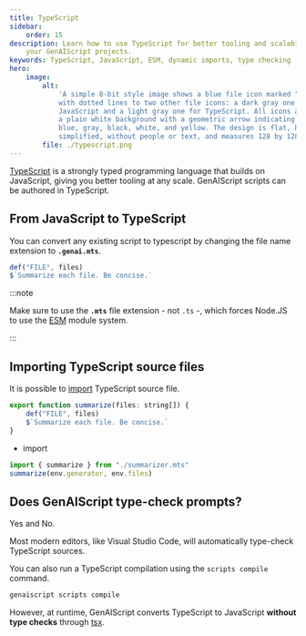```yaml
---
title: TypeScript
sidebar:
    order: 15
description: Learn how to use TypeScript for better tooling and scalability in
    your GenAIScript projects.
keywords: TypeScript, JavaScript, ESM, dynamic imports, type checking
hero:
    image:
        alt:
            'A simple 8-bit style image shows a blue file icon marked ".mts" linked
            with dotted lines to two other file icons: a dark gray one representing
            JavaScript and a light gray one for TypeScript. All icons are arranged on
            a plain white background with a geometric arrow indicating import, using
            blue, gray, black, white, and yellow. The design is flat, highly
            simplified, without people or text, and measures 128 by 128 pixels.'
        file: ./typescript.png
---
```


[TypeScript](https://www.typescriptlang.org/) is a strongly typed programming language that builds on JavaScript, giving you better tooling at any scale. GenAIScript scripts can be authored in TypeScript.

## From JavaScript to TypeScript

You can convert any existing script to typescript by changing the file name extension to **`.genai.mts`**.

```js title="summarizer.mts"
def("FILE", files)
$`Summarize each file. Be concise.`
```

:::note

Make sure to use the **`.mts`** file extension - not `.ts` -, which forces Node.JS to use the [ESM](https://www.typescriptlang.org/docs/handbook/modules/guides/choosing-compiler-options.html) module system.

:::

## Importing TypeScript source files

It is possible to [import](/genaiscript/reference/scripts/imports) TypeScript source file.

```js title="summarizer.mts"
export function summarize(files: string[]) {
    def("FILE", files)
    $`Summarize each file. Be concise.`
}
```

- import

```js
import { summarize } from "./summarizer.mts"
summarize(env.generator, env.files)
```

## Does GenAIScript type-check prompts?

Yes and No.

Most modern editors, like Visual Studio Code, will automatically
type-check TypeScript sources.

You can also run a TypeScript compilation using the `scripts compile` command.

```sh
genaiscript scripts compile
```

However, at runtime, GenAIScript converts TypeScript to JavaScript **without type checks** through [tsx](https://tsx.is/usage#no-type-checking).
